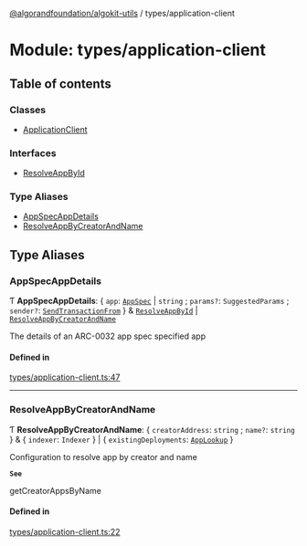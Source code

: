 [@algorandfoundation/algokit-utils](../README.md) / types/application-client

# Module: types/application-client

## Table of contents

### Classes

- [ApplicationClient](../classes/types_application_client.ApplicationClient.md)

### Interfaces

- [ResolveAppById](../interfaces/types_application_client.ResolveAppById.md)

### Type Aliases

- [AppSpecAppDetails](types_application_client.md#appspecappdetails)
- [ResolveAppByCreatorAndName](types_application_client.md#resolveappbycreatorandname)

## Type Aliases

### AppSpecAppDetails

Ƭ **AppSpecAppDetails**: { `app`: [`AppSpec`](../interfaces/types_appspec.AppSpec.md) \| `string` ; `params?`: `SuggestedParams` ; `sender?`: [`SendTransactionFrom`](types_transaction.md#sendtransactionfrom)  } & [`ResolveAppById`](../interfaces/types_application_client.ResolveAppById.md) \| [`ResolveAppByCreatorAndName`](types_application_client.md#resolveappbycreatorandname)

The details of an ARC-0032 app spec specified app

#### Defined in

[types/application-client.ts:47](https://github.com/algorandfoundation/algokit-utils-ts/blob/main/src/types/application-client.ts#L47)

___

### ResolveAppByCreatorAndName

Ƭ **ResolveAppByCreatorAndName**: { `creatorAddress`: `string` ; `name?`: `string`  } & { `indexer`: `Indexer`  } \| { `existingDeployments`: [`AppLookup`](../interfaces/types_app.AppLookup.md)  }

Configuration to resolve app by creator and name

**`See`**

getCreatorAppsByName

#### Defined in

[types/application-client.ts:22](https://github.com/algorandfoundation/algokit-utils-ts/blob/main/src/types/application-client.ts#L22)
